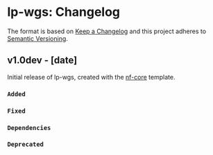 # lp-wgs: Changelog

The format is based on [Keep a Changelog](https://keepachangelog.com/en/1.0.0/)
and this project adheres to [Semantic Versioning](https://semver.org/spec/v2.0.0.html).

## v1.0dev - [date]

Initial release of lp-wgs, created with the [nf-core](https://nf-co.re/) template.

### `Added`

### `Fixed`

### `Dependencies`

### `Deprecated`
